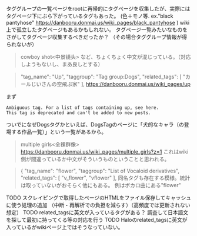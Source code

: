 

タググループの一覧ページをrootに再帰的にタグページを収集したが、実際にはタグページ下にぶら下がっているタグもあった。
(色＋モノ等. ex."black pantyhose" https://danbooru.donmai.us/wiki_pages/black_pantyhose )
wiki上で孤立したタグページもあるかもしれない。
タグページ一覧みたいなものをさがしてタグページ収集するべきだったか？
（その場合タググループ情報が得られないが）


> cowboy shot<中景镜头> 
など、ちょくちょく中文が混じっている。（対応しようもないし、まあ良しとする）

>    "tag_name": "Up",
>    "taggroup": "Tag group:Dogs",
>    "related_tags": [
>      "カールじいさんの空飛ぶ家"
>    ],
> https://danbooru.donmai.us/wiki_pages/up

まず
```
Ambiguous tag. For a list of tags containing up, see here.
This tag is deprecated and can't be added to new posts.
```

ついでになぜDogsタグかといえば、DogsTagのページに「犬的なキャラ（の登場する作品一覧）」という一覧があるから。


> multiple girls<全裸群像>
> https://danbooru.donmai.us/wiki_pages/multiple_girls?z=1
これはwiki側が間違っているか中文がそういうものということと思われる。

>  {
>    "tag_name": "flower",
>    "taggroup": "List of Vocaloid derivatives",
>    "related_tags": [
>      "v_flower",
>      "vflower"
>    ],
同名タグも存在する模様。統計は取っていないがおそらく他にもある。
例はボカロ曲にある"flower"

TODO スクレイピングで取得したページのHTMLをファイル保存してキャッシュに使う処理の追加
（中断・再解析での負担を減らす）（高頻度では更新されない想定）
TODO related_tagsに英文が入っているタグがある？ 調査して日本語文を探して最初に持ってくる等の対応を行う
TODO Haloのrelated_tagsに英文が入っているがwikiページ上ではそうなっていない。

